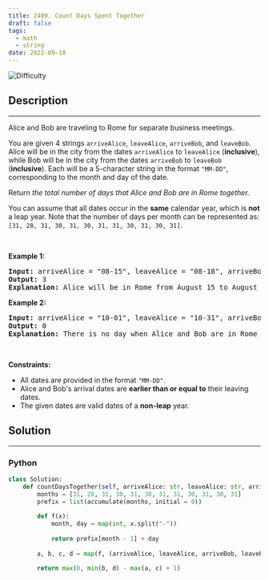 ```yaml
---
title: 2409. Count Days Spent Together
draft: false
tags: 
  - math
  - string
date: 2022-09-18
---
```


![Difficulty](https://img.shields.io/badge/Difficulty-Easy-blue.svg)

## Description

---
<p>Alice and Bob are traveling to Rome for separate business meetings.</p>

<p>You are given 4 strings <code>arriveAlice</code>, <code>leaveAlice</code>, <code>arriveBob</code>, and <code>leaveBob</code>. Alice will be in the city from the dates <code>arriveAlice</code> to <code>leaveAlice</code> (<strong>inclusive</strong>), while Bob will be in the city from the dates <code>arriveBob</code> to <code>leaveBob</code> (<strong>inclusive</strong>). Each will be a 5-character string in the format <code>&quot;MM-DD&quot;</code>, corresponding to the month and day of the date.</p>

<p>Return<em> the total number of days that Alice and Bob are in Rome together.</em></p>

<p>You can assume that all dates occur in the <strong>same</strong> calendar year, which is <strong>not</strong> a leap year. Note that the number of days per month can be represented as: <code>[31, 28, 31, 30, 31, 30, 31, 31, 30, 31, 30, 31]</code>.</p>

<p>&nbsp;</p>
<p><strong class="example">Example 1:</strong></p>

<pre>
<strong>Input:</strong> arriveAlice = &quot;08-15&quot;, leaveAlice = &quot;08-18&quot;, arriveBob = &quot;08-16&quot;, leaveBob = &quot;08-19&quot;
<strong>Output:</strong> 3
<strong>Explanation:</strong> Alice will be in Rome from August 15 to August 18. Bob will be in Rome from August 16 to August 19. They are both in Rome together on August 16th, 17th, and 18th, so the answer is 3.
</pre>

<p><strong class="example">Example 2:</strong></p>

<pre>
<strong>Input:</strong> arriveAlice = &quot;10-01&quot;, leaveAlice = &quot;10-31&quot;, arriveBob = &quot;11-01&quot;, leaveBob = &quot;12-31&quot;
<strong>Output:</strong> 0
<strong>Explanation:</strong> There is no day when Alice and Bob are in Rome together, so we return 0.
</pre>

<p>&nbsp;</p>
<p><strong>Constraints:</strong></p>

<ul>
	<li>All dates are provided in the format <code>&quot;MM-DD&quot;</code>.</li>
	<li>Alice and Bob&#39;s arrival dates are <strong>earlier than or equal to</strong> their leaving dates.</li>
	<li>The given dates are valid dates of a <strong>non-leap</strong> year.</li>
</ul>


## Solution

---
### Python
``` py title='count-days-spent-together'
class Solution:
    def countDaysTogether(self, arriveAlice: str, leaveAlice: str, arriveBob: str, leaveBob: str) -> int:
        months = [31, 28, 31, 30, 31, 30, 31, 31, 30, 31, 30, 31]
        prefix = list(accumulate(months, initial = 0))
        
        def f(x):
            month, day = map(int, x.split("-"))
            
            return prefix[month - 1] + day
        
        a, b, c, d = map(f, (arriveAlice, leaveAlice, arriveBob, leaveBob))
        
        return max(0, min(b, d) - max(a, c) + 1)

```

